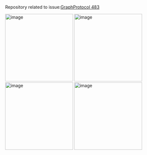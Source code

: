 Repository related to issue:<a href="https://github.com/graphprotocol/graph-client/issues/483">GraphProtocol 483</a>

<img width="220" alt="image" src="https://github.com/alohamonius/graph-memory-leak/assets/80926323/39baf815-fdab-4c36-bfd7-3253c278cb01">
<img width="220" alt="image" src="https://github.com/alohamonius/graph-memory-leak/assets/80926323/61e81996-b4cd-4358-83e5-e10245bfc0fb">
<img width="220" alt="image" src="https://github.com/alohamonius/graph-memory-leak/assets/80926323/c088a346-2f2b-4a84-bae6-e06c4188b864">
<img width="220" alt="image" src="https://github.com/alohamonius/graph-memory-leak/assets/80926323/b37a2ef4-f5dd-44a9-8601-5c395b5b3948">
